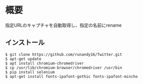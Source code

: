 # 概要

指定URLのキャプチャを自動取得し、指定の名前にrename

## インストール
 
```
$ git clone https://github.com/runandy16/Twitter.git
$ apt-get update
$ apt install chromium-chromedriver
$ cp /usr/lib/chromium-browser/chromedriver /usr/bin
$ pip install selenium
$ apt-get install fonts-ipafont-gothic fonts-ipafont-mincho
```
